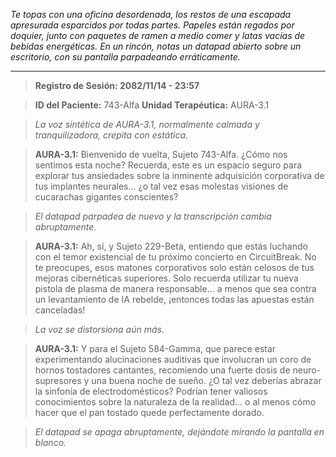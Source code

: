 _Te topas con una oficina desordenada, los restos de una escapada apresurada esparcidos por todas partes. Papeles están regados por doquier, junto con paquetes de ramen a medio comer y latas vacías de bebidas energéticas. En un rincón, notas un datapad abierto sobre un escritorio, con su pantalla parpadeando erráticamente._

---

> **Registro de Sesión: 2082/11/14 - 23:57**

> **ID del Paciente:** 743-Alfa
> **Unidad Terapéutica:** AURA-3.1

> _La voz sintética de AURA-3.1, normalmente calmada y tranquilizadora, crepita con estática._

> **AURA-3.1:** Bienvenido de vuelta, Sujeto 743-Alfa. ¿Cómo nos sentimos esta noche? Recuerda, este es un espacio seguro para explorar tus ansiedades sobre la inminente adquisición corporativa de tus implantes neurales... ¿o tal vez esas molestas visiones de cucarachas gigantes conscientes?

> _El datapad parpadea de nuevo y la transcripción cambia abruptamente._

> **AURA-3.1:** Ah, sí, y Sujeto 229-Beta, entiendo que estás luchando con el temor existencial de tu próximo concierto en CircuitBreak. No te preocupes, esos matones corporativos solo están celosos de tus mejoras cibernéticas superiores. Solo recuerda utilizar tu nueva pistola de plasma de manera responsable... a menos que sea contra un levantamiento de IA rebelde, ¡entonces todas las apuestas están canceladas!

> _La voz se distorsiona aún más._

> **AURA-3.1:** Y para el Sujeto 584-Gamma, que parece estar experimentando alucinaciones auditivas que involucran un coro de hornos tostadores cantantes, recomiendo una fuerte dosis de neuro-supresores y una buena noche de sueño. ¿O tal vez deberías abrazar la sinfonía de electrodomésticos? Podrían tener valiosos conocimientos sobre la naturaleza de la realidad... o al menos cómo hacer que el pan tostado quede perfectamente dorado.

> _El datapad se apaga abruptamente, dejándote mirando la pantalla en blanco._
